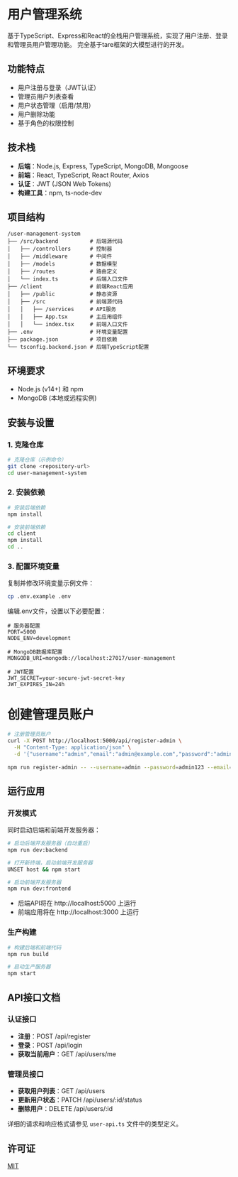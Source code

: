 # 用户管理系统

基于TypeScript、Express和React的全栈用户管理系统，实现了用户注册、登录和管理员用户管理功能。
完全基于tare框架的大模型进行的开发。
## 功能特点
- 用户注册与登录（JWT认证）
- 管理员用户列表查看
- 用户状态管理（启用/禁用）
- 用户删除功能
- 基于角色的权限控制

## 技术栈
- **后端**：Node.js, Express, TypeScript, MongoDB, Mongoose
- **前端**：React, TypeScript, React Router, Axios
- **认证**：JWT (JSON Web Tokens)
- **构建工具**：npm, ts-node-dev

## 项目结构
```
/user-management-system
├── /src/backend          # 后端源代码
│   ├── /controllers      # 控制器
│   ├── /middleware       # 中间件
│   ├── /models           # 数据模型
│   ├── /routes           # 路由定义
│   └── index.ts          # 后端入口文件
├── /client               # 前端React应用
│   ├── /public           # 静态资源
│   ├── /src              # 前端源代码
│   │   ├── /services     # API服务
│   │   ├── App.tsx       # 主应用组件
│   │   └── index.tsx     # 前端入口文件
├── .env                  # 环境变量配置
├── package.json          # 项目依赖
└── tsconfig.backend.json # 后端TypeScript配置
```

## 环境要求
- Node.js (v14+) 和 npm
- MongoDB (本地或远程实例)

## 安装与设置

### 1. 克隆仓库
```bash
# 克隆仓库（示例命令）
git clone <repository-url>
cd user-management-system
```

### 2. 安装依赖
```bash
# 安装后端依赖
npm install

# 安装前端依赖
cd client
npm install
cd ..
```

### 3. 配置环境变量
复制并修改环境变量示例文件：
```bash
cp .env.example .env
```

编辑.env文件，设置以下必要配置：
```
# 服务器配置
PORT=5000
NODE_ENV=development

# MongoDB数据库配置
MONGODB_URI=mongodb://localhost:27017/user-management

# JWT配置
JWT_SECRET=your-secure-jwt-secret-key
JWT_EXPIRES_IN=24h
```
# 创建管理员账户
```bash
# 注册管理员账户
curl -X POST http://localhost:5000/api/register-admin \
  -H "Content-Type: application/json" \
  -d '{"username":"admin","email":"admin@example.com","password":"admin123","secretKey":"admin-secret-key"}'
  
npm run register-admin -- --username=admin --password=admin123 --email=admin@example.com
```
## 运行应用

### 开发模式
同时启动后端和前端开发服务器：
```bash
# 启动后端开发服务器（自动重启）
npm run dev:backend

# 打开新终端，启动前端开发服务器
UNSET host && npm start

# 启动前端开发服务器
npm run dev:frontend
```

- 后端API将在 http://localhost:5000 上运行
- 前端应用将在 http://localhost:3000 上运行

### 生产构建
```bash
# 构建后端和前端代码
npm run build

# 启动生产服务器
npm start
```

## API接口文档

### 认证接口
- **注册**：POST /api/register
- **登录**：POST /api/login
- **获取当前用户**：GET /api/users/me

### 管理员接口
- **获取用户列表**：GET /api/users
- **更新用户状态**：PATCH /api/users/:id/status
- **删除用户**：DELETE /api/users/:id

详细的请求和响应格式请参见 `user-api.ts` 文件中的类型定义。

## 许可证
[MIT](LICENSE)